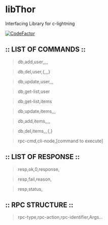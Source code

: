 # libThor
Interfacing Library for c-lightning

[![CodeFactor](https://www.codefactor.io/repository/github/khubaibumer/libthor/badge?s=431fd03279c42ac1ec2eaa4238b0b139d9388921)](https://www.codefactor.io/repository/github/khubaibumer/libthor)

## :: LIST OF COMMANDS ::

> db,add,user,<name>,<pass>,<mode>,<extra>
  
> db,del,user,<name>{,<pass>,<mode>,<extra>}
  
> db,update,user,<name>,<key>,<value>
  
> db,get-list,user

> db,get-list,items

> db,update,items,<name>,<key>,<value>
  
> db,add,items,<name>,<quantity>,<price>,<extra>
  
> db,del,items,<name>,<quantity>,<price>{,<extra>}

> rpc-cmd,cli-node,[command to execute]


## :: LIST OF RESPONSE ::

> resp,ok,0,response,<response>
  
> resp,fail,reason,<reason>
  
> resp,status,<status>
  

## :: RPC STRUCTURE ::

> rpc-type,rpc-action,rpc-identifier,Args...


